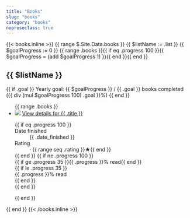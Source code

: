 ```yaml
---
title: "Books"
slug: "books"
category: "books"
noproseclass: true
---
```


{{< books.inline >}}
{{ range $.Site.Data.books }}
  {{ $listName := .list }}
  {{ $goalProgress := 0 }}
  {{ range .books }}{{ if eq .progress 100 }}{{ $goalProgress = (add $goalProgress 1) }}{{ end }}{{ end }}
  <div id="book-list">
    <div>
      <h2>{{ $listName }}</h2>
      {{ if .goal }}
        <span>Yearly goal: {{ $goalProgress }} / {{ .goal }} books completed ({{ div (mul $goalProgress 100) .goal }}%)</span>
      {{ end }}
    </div>
    <ul role="list">
    {{ range .books }}
    <li>
      <div>
        <img src="{{ .cover }}">
        <a href="{{ .link }}" target="_blank" rel="noopener noreferer">
          <span>View details for {{ .title }}</span>
        </a>
      </div>
      <dl>
        {{ if eq .progress 100 }}
        <div>
          <dt>Date finished</dt>
          <dd>{{ .date_finished }}</dd>
        </div>
        <div>
          <dt>Rating</dt>
          <dd> · {{ range seq .rating  }}★{{ end }}</dd>
        </div>
        {{ end }}
        {{ if ne .progress 100 }}
        <div>
          <div>
            <div>
              <div style="width:{{ .progress }}%">{{ if ge .progress 35 }}{{ .progress }}% read{{ end }}</div>
              {{ if le .progress 35 }}
              <div style="width: {{ sub 100 .progress }}%">{{ .progress }}% read</div>
              {{ end }}
            </div>
          </div>
        </div>
        {{ end }}
        </dl>
      </li>
      {{ end }}
    </ul>
  </div>
{{ end }}
{{< /books.inline >}}